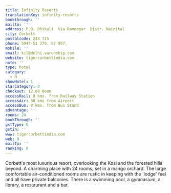 ```yaml
---
title: Infinity Resorts
translationKey: infinity-resorts
bookthrough: ''
mailto: ''
address: P.O. Dhikuli  Via Ramnagar  Distr. Nainital
city: Corbett
postalcode: 244 715
phone: 5947-51 279, 87 957,
mobile: ''
email: kil@delhi.varunship.com
website: tigercorbettindia.com
note: ''
type: hotel
category:
  - H
showHotel: 1
starCategory: 0
checkout: 12.00 Noon
accessRail: 8 kms. from Railway Station
accessAir: 30 kms from Airport
accessBus: 8 kms. from Bus Stand
advantage: ''
rooms: 24
bookThrough: ''
gstType: 0
gstin: ''
www: tigercorbettindia.com
web: 0
mailTo: ''
ranking: 0
---
```







Corbett's most luxurious resort, overlooking the Kosi and the forested hills beyond.  A charming place with 24 rooms, set in a mango orchard. The large comfortable air-conditioned rooms are rustic in keeping with the 'lodge' feel and all have private balconies. There is a swimming pool, a gymnasium, a library, a restaurant and a bar.